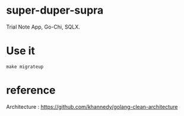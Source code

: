 # super-duper-supra

Trial Note App, Go-Chi, SQLX.

# Use it

```
make migrateup
```

# reference

Architecture :
https://github.com/khannedy/golang-clean-architecture
